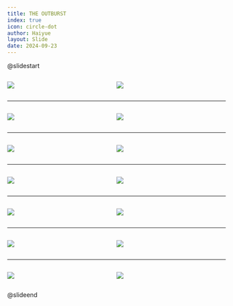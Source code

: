 ```yaml
---
title: THE OUTBURST
index: true
icon: circle-dot
author: Haiyue
layout: Slide
date: 2024-09-23
---
```

 
@slidestart

<div style="display:flex">
<div style="flex:1">

![](/reading/english/Level-U/THE%20OUTBURST/001.webp)
</div>
<div style="flex:1">

![](/reading/english/Level-U/THE%20OUTBURST/002.webp)
</div>
</div>

---

<div style="display:flex">
<div style="flex:1">

![](/reading/english/Level-U/THE%20OUTBURST/003.webp)
</div>
<div style="flex:1">

![](/reading/english/Level-U/THE%20OUTBURST/004.webp)
</div>
</div>

---

<div style="display:flex">
<div style="flex:1">

![](/reading/english/Level-U/THE%20OUTBURST/005.webp)
</div>
<div style="flex:1">

![](/reading/english/Level-U/THE%20OUTBURST/006.webp)
</div>
</div>

---

<div style="display:flex">
<div style="flex:1">

![](/reading/english/Level-U/THE%20OUTBURST/007.webp)
</div>
<div style="flex:1">

![](/reading/english/Level-U/THE%20OUTBURST/008.webp)
</div>
</div>

---

<div style="display:flex">
<div style="flex:1">

![](/reading/english/Level-U/THE%20OUTBURST/009.webp)
</div>
<div style="flex:1">

![](/reading/english/Level-U/THE%20OUTBURST/010.webp)
</div>
</div>

---

<div style="display:flex">
<div style="flex:1">

![](/reading/english/Level-U/THE%20OUTBURST/011.webp)
</div>
<div style="flex:1">

![](/reading/english/Level-U/THE%20OUTBURST/012.webp)
</div>
</div>

---

<div style="display:flex">
<div style="flex:1">

![](/reading/english/Level-U/THE%20OUTBURST/013.webp)
</div>
<div style="flex:1">

![](/reading/english/Level-U/THE%20OUTBURST/014.webp)
</div>
</div>

@slideend